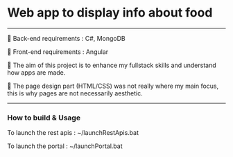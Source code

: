# Web app to display info about food
---

:pushpin: Back-end requirements : C#, MongoDB

:pushpin: Front-end requirements : Angular

:pushpin: The aim of this project is to enhance my fullstack skills and understand how apps are made.

:pushpin: The page design part (HTML/CSS) was not really where my main focus, this is why pages are not necessarily aesthetic.

---

### How to build & Usage

  To launch the rest apis :
  ~/launchRestApis.bat
  
  To launch the portal :
  ~/launchPortal.bat
  
